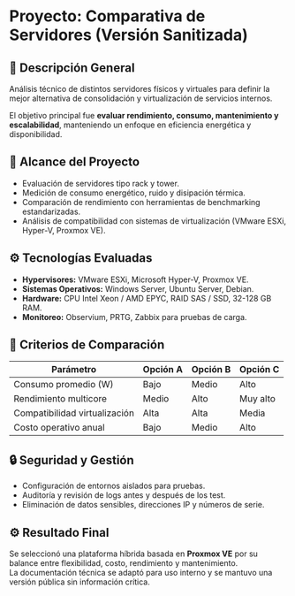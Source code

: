 # Proyecto: Comparativa de Servidores (Versión Sanitizada)

## 📘 Descripción General
Análisis técnico de distintos servidores físicos y virtuales para definir la mejor alternativa de consolidación y virtualización de servicios internos.

El objetivo principal fue **evaluar rendimiento, consumo, mantenimiento y escalabilidad**, manteniendo un enfoque en eficiencia energética y disponibilidad.

## 🧠 Alcance del Proyecto
- Evaluación de servidores tipo rack y tower.
- Medición de consumo energético, ruido y disipación térmica.
- Comparación de rendimiento con herramientas de benchmarking estandarizadas.
- Análisis de compatibilidad con sistemas de virtualización (VMware ESXi, Hyper-V, Proxmox VE).

## ⚙️ Tecnologías Evaluadas
- **Hypervisores:** VMware ESXi, Microsoft Hyper-V, Proxmox VE.
- **Sistemas Operativos:** Windows Server, Ubuntu Server, Debian.
- **Hardware:** CPU Intel Xeon / AMD EPYC, RAID SAS / SSD, 32-128 GB RAM.
- **Monitoreo:** Observium, PRTG, Zabbix para pruebas de carga.

## 🧩 Criterios de Comparación
| Parámetro                  | Opción A | Opción B | Opción C |
|----------------------------|----------|----------|----------|
| Consumo promedio (W)       | Bajo     | Medio    | Alto     |
| Rendimiento multicore      | Medio    | Alto     | Muy alto |
| Compatibilidad virtualización | Alta | Alta | Media |
| Costo operativo anual      | Bajo     | Medio    | Alto |

## 🔒 Seguridad y Gestión
- Configuración de entornos aislados para pruebas.
- Auditoría y revisión de logs antes y después de los test.
- Eliminación de datos sensibles, direcciones IP y números de serie.

## ⚙️ Resultado Final
Se seleccionó una plataforma híbrida basada en **Proxmox VE** por su balance entre flexibilidad, costo, rendimiento y mantenimiento.  
La documentación técnica se adaptó para uso interno y se mantuvo una versión pública sin información crítica.
